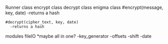 Runner class
  encrypt class
  decrypt class
  enigma class
    #encrypt(message, key, date)
      -returns a hash

    #decrypt(cipher_text, key, date)
      -returns a hash

  modules
    fileIO
    *maybe all in one?
      -key_generator
      -offsets
      -shift
      -date
